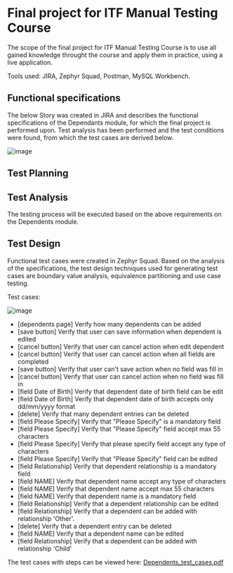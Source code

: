 # Final project for ITF Manual Testing Course

The scope of the final project for ITF Manual Testing Course is to use all gained knowledge throught the course and apply them in practice, using a live application. 

Tools used: JIRA, Zephyr Squad, Postman, MySQL Workbench. 

## Functional specifications

The below Story was created in JIRA and describes the functional specifications of the Dependants module, for which the final project is performed upon. 
Test analysis has been performed and the test conditions were found, from which the test cases are derived below. 

![image](https://user-images.githubusercontent.com/99291143/163687093-6f1780d1-2808-4038-9ae2-65c22540a55c.png)

## Test Planning

## Test Analysis

The testing process will be executed based on the above requirements on the Dependents module.

## Test Design

Functional test cases were created in Zephyr Squad. Based on the analysis of the specifications, the test design techniques used for generating test cases 
are boundary value analysis, equivalence partitioning and use case testing.

Test cases:

![image](https://user-images.githubusercontent.com/99291143/163688861-b49ef45a-156c-44a1-a2b3-0f68526205c4.png)

 *  [dependents page] Verify how many dependents can be added
 *  [save button] Verify that user can save information when dependent is edited
 *  [cancel button] Verify that user can cancel action when edit dependent
 *  [cancel button] Verify that user can cancel action when all fields are completed
 *  [save button] Verify that user can't save action when no field was fill in
 *  [cancel button] Verify that user can cancel action when no field was fill in 
 *  [field Date of Birth] Verify that dependent date of birth field can be edit
 *  [field Date of Birth] Verify that dependent date of birth accepts only dd/mm/yyyy format
 *  [delete] Verify that many dependent entries can be deleted
 *  [field Please Specify] Verify that "Please Specify" is a mandatory field
 *  [field Please Specify] Verify that "Please Specify" field accept max 55 characters
 *  [field Please Specify] Verify that please specify field accept any type of characters
 *  [field Please Specify] Verify that "Please Specify" field can be edited
 *  [field Relationship] Verify that dependent relationship is a mandatory field
 *  [field NAME] Verify that dependent name accept any type of characters
 *  [field NAME] Verify that dependent name accept max 55 characters
 *  [field NAME] Verify that dependent name is a mandatory field
 *  [field Relationship] Verify that a dependent relationship can be edited
 *  [field Relationship] Verify that a dependent can be added with relationship 'Other'.
 *  [delete] Verify that a dependent entry can be deleted
 *  [field NAME] Verify that a dependent name can be edited
 *  [field Relationship] Verify that a dependent can be added with relationship 'Child'



The test cases with steps can be viewed here: [Dependents_test_cases.pdf](https://github.com/julai215/itf_final_project_example_and_portofolio/blob/main/Files/Final%20Project/Dependents_test_cases.pdf)


